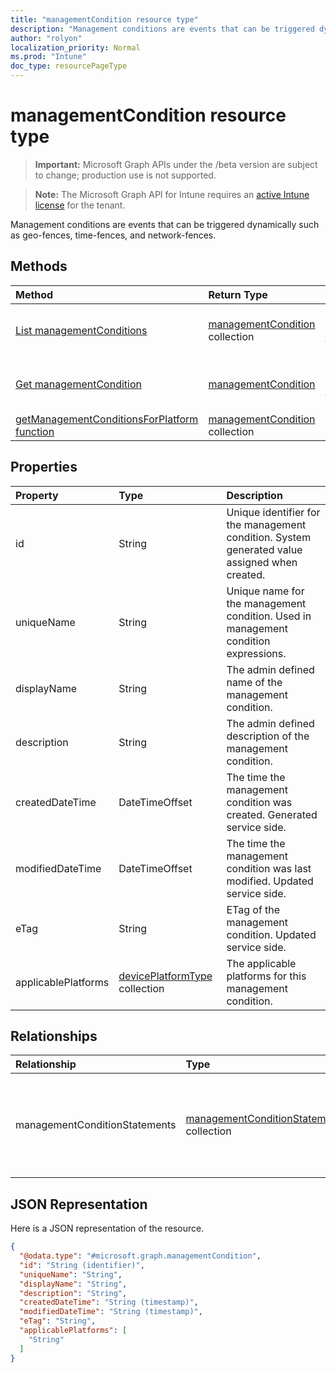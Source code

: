 ```yaml
---
title: "managementCondition resource type"
description: "Management conditions are events that can be triggered dynamically such as geo-fences, time-fences, and network-fences."
author: "rolyon"
localization_priority: Normal
ms.prod: "Intune"
doc_type: resourcePageType
---
```


# managementCondition resource type

> **Important:** Microsoft Graph APIs under the /beta version are subject to change; production use is not supported.

> **Note:** The Microsoft Graph API for Intune requires an [active Intune license](https://go.microsoft.com/fwlink/?linkid=839381) for the tenant.

Management conditions are events that can be triggered dynamically such as geo-fences, time-fences, and network-fences.

## Methods
|Method|Return Type|Description|
|:---|:---|:---|
|[List managementConditions](../api/intune-fencing-managementcondition-list.md)|[managementCondition](../resources/intune-fencing-managementcondition.md) collection|List properties and relationships of the [managementCondition](../resources/intune-fencing-managementcondition.md) objects.|
|[Get managementCondition](../api/intune-fencing-managementcondition-get.md)|[managementCondition](../resources/intune-fencing-managementcondition.md)|Read properties and relationships of the [managementCondition](../resources/intune-fencing-managementcondition.md) object.|
|[getManagementConditionsForPlatform function](../api/intune-fencing-managementcondition-getmanagementconditionsforplatform.md)|[managementCondition](../resources/intune-fencing-managementcondition.md) collection|Not yet documented|

## Properties
|Property|Type|Description|
|:---|:---|:---|
|id|String|Unique identifier for the management condition. System generated value assigned when created.|
|uniqueName|String|Unique name for the management condition. Used in management condition expressions.|
|displayName|String|The admin defined name of the management condition.|
|description|String|The admin defined description of the management condition.|
|createdDateTime|DateTimeOffset|The time the management condition was created. Generated service side.|
|modifiedDateTime|DateTimeOffset|The time the management condition was last modified. Updated service side.|
|eTag|String|ETag of the management condition. Updated service side.|
|applicablePlatforms|[devicePlatformType](../resources/intune-shared-deviceplatformtype.md) collection|The applicable platforms for this management condition.|

## Relationships
|Relationship|Type|Description|
|:---|:---|:---|
|managementConditionStatements|[managementConditionStatement](../resources/intune-fencing-managementconditionstatement.md) collection|The management condition statements associated to the management condition.|

## JSON Representation
Here is a JSON representation of the resource.
<!-- {
  "blockType": "resource",
  "keyProperty": "id",
  "@odata.type": "microsoft.graph.managementCondition"
}
-->
``` json
{
  "@odata.type": "#microsoft.graph.managementCondition",
  "id": "String (identifier)",
  "uniqueName": "String",
  "displayName": "String",
  "description": "String",
  "createdDateTime": "String (timestamp)",
  "modifiedDateTime": "String (timestamp)",
  "eTag": "String",
  "applicablePlatforms": [
    "String"
  ]
}
```




